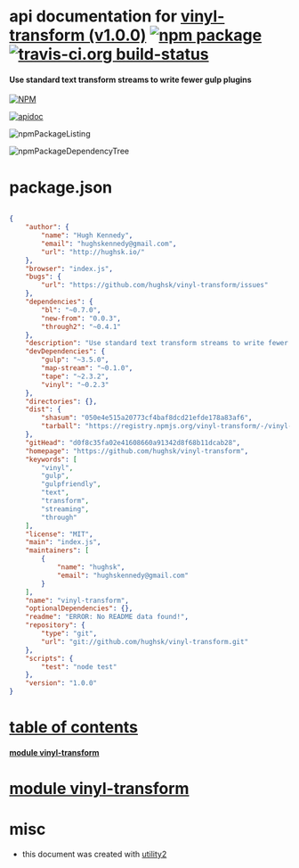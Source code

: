 # api documentation for  [vinyl-transform (v1.0.0)](https://github.com/hughsk/vinyl-transform)  [![npm package](https://img.shields.io/npm/v/npmdoc-vinyl-transform.svg?style=flat-square)](https://www.npmjs.org/package/npmdoc-vinyl-transform) [![travis-ci.org build-status](https://api.travis-ci.org/npmdoc/node-npmdoc-vinyl-transform.svg)](https://travis-ci.org/npmdoc/node-npmdoc-vinyl-transform)
#### Use standard text transform streams to write fewer gulp plugins

[![NPM](https://nodei.co/npm/vinyl-transform.png?downloads=true)](https://www.npmjs.com/package/vinyl-transform)

[![apidoc](https://npmdoc.github.io/node-npmdoc-vinyl-transform/build/screenCapture.buildNpmdoc.browser._2Fhome_2Ftravis_2Fbuild_2Fnpmdoc_2Fnode-npmdoc-vinyl-transform_2Ftmp_2Fbuild_2Fapidoc.html.png)](https://npmdoc.github.io/node-npmdoc-vinyl-transform/build/apidoc.html)

![npmPackageListing](https://npmdoc.github.io/node-npmdoc-vinyl-transform/build/screenCapture.npmPackageListing.svg)

![npmPackageDependencyTree](https://npmdoc.github.io/node-npmdoc-vinyl-transform/build/screenCapture.npmPackageDependencyTree.svg)



# package.json

```json

{
    "author": {
        "name": "Hugh Kennedy",
        "email": "hughskennedy@gmail.com",
        "url": "http://hughsk.io/"
    },
    "browser": "index.js",
    "bugs": {
        "url": "https://github.com/hughsk/vinyl-transform/issues"
    },
    "dependencies": {
        "bl": "~0.7.0",
        "new-from": "0.0.3",
        "through2": "~0.4.1"
    },
    "description": "Use standard text transform streams to write fewer gulp plugins",
    "devDependencies": {
        "gulp": "~3.5.0",
        "map-stream": "~0.1.0",
        "tape": "~2.3.2",
        "vinyl": "~0.2.3"
    },
    "directories": {},
    "dist": {
        "shasum": "050e4e515a20773cf4baf8dcd21efde178a83af6",
        "tarball": "https://registry.npmjs.org/vinyl-transform/-/vinyl-transform-1.0.0.tgz"
    },
    "gitHead": "d0f8c35fa02e41608660a91342d8f68b11dcab28",
    "homepage": "https://github.com/hughsk/vinyl-transform",
    "keywords": [
        "vinyl",
        "gulp",
        "gulpfriendly",
        "text",
        "transform",
        "streaming",
        "through"
    ],
    "license": "MIT",
    "main": "index.js",
    "maintainers": [
        {
            "name": "hughsk",
            "email": "hughskennedy@gmail.com"
        }
    ],
    "name": "vinyl-transform",
    "optionalDependencies": {},
    "readme": "ERROR: No README data found!",
    "repository": {
        "type": "git",
        "url": "git://github.com/hughsk/vinyl-transform.git"
    },
    "scripts": {
        "test": "node test"
    },
    "version": "1.0.0"
}
```



# <a name="apidoc.tableOfContents"></a>[table of contents](#apidoc.tableOfContents)

#### [module vinyl-transform](#apidoc.module.vinyl-transform)



# <a name="apidoc.module.vinyl-transform"></a>[module vinyl-transform](#apidoc.module.vinyl-transform)



# misc
- this document was created with [utility2](https://github.com/kaizhu256/node-utility2)
